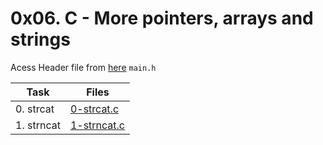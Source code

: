 # 0x06. C - More pointers, arrays and strings

Acess Header file from [here](./main.h) `main.h`

|Task|Files|
|----|-----|
|0. strcat|[0-strcat.c](./0-strcat.c)|
|1. strncat|[1-strncat.c](./1-strncat.c)|

